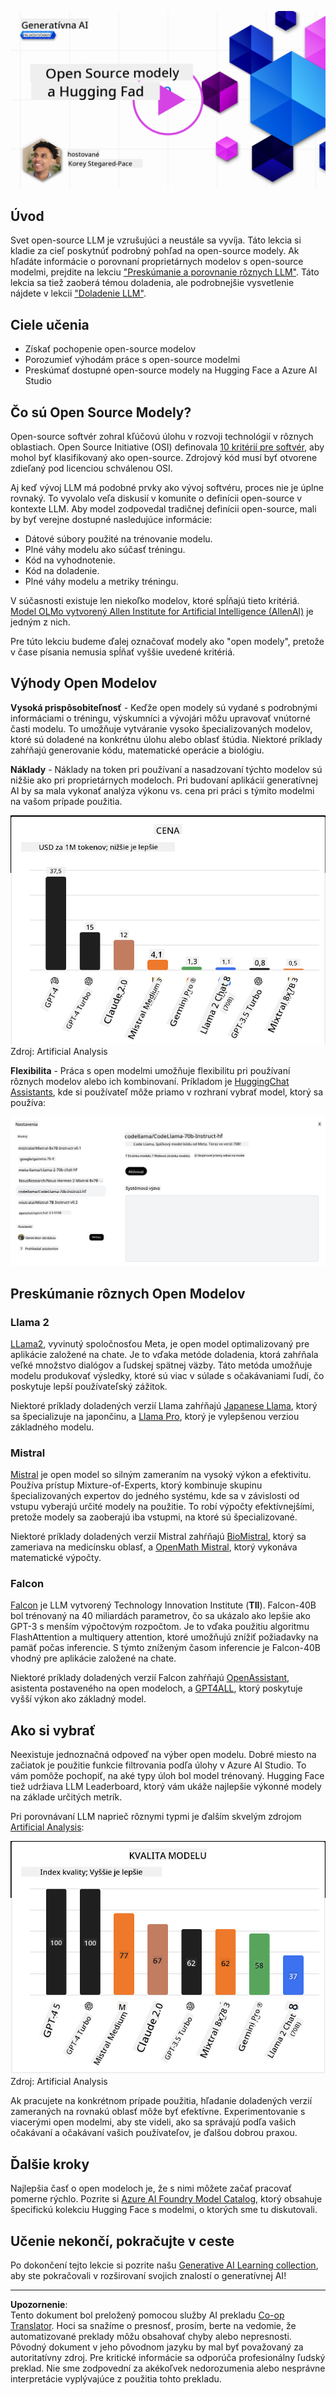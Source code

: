 <!--
CO_OP_TRANSLATOR_METADATA:
{
  "original_hash": "a8b2d4bb727c877ebf9edff8623d16b9",
  "translation_date": "2025-09-06T10:23:39+00:00",
  "source_file": "16-open-source-models/README.md",
  "language_code": "sk"
}
-->
[![Open Source Models](../../../translated_images/16-lesson-banner.6b56555e8404fda1716382db4832cecbe616ccd764de381f0af6cfd694d05f74.sk.png)](https://aka.ms/gen-ai-lesson16-gh?WT.mc_id=academic-105485-koreyst)

## Úvod

Svet open-source LLM je vzrušujúci a neustále sa vyvíja. Táto lekcia si kladie za cieľ poskytnúť podrobný pohľad na open-source modely. Ak hľadáte informácie o porovnaní proprietárnych modelov s open-source modelmi, prejdite na lekciu ["Preskúmanie a porovnanie rôznych LLM"](../02-exploring-and-comparing-different-llms/README.md?WT.mc_id=academic-105485-koreyst). Táto lekcia sa tiež zaoberá témou doladenia, ale podrobnejšie vysvetlenie nájdete v lekcii ["Doladenie LLM"](../18-fine-tuning/README.md?WT.mc_id=academic-105485-koreyst).

## Ciele učenia

- Získať pochopenie open-source modelov
- Porozumieť výhodám práce s open-source modelmi
- Preskúmať dostupné open-source modely na Hugging Face a Azure AI Studio

## Čo sú Open Source Modely?

Open-source softvér zohral kľúčovú úlohu v rozvoji technológií v rôznych oblastiach. Open Source Initiative (OSI) definovala [10 kritérií pre softvér](https://web.archive.org/web/20241126001143/https://opensource.org/osd?WT.mc_id=academic-105485-koreyst), aby mohol byť klasifikovaný ako open-source. Zdrojový kód musí byť otvorene zdieľaný pod licenciou schválenou OSI.

Aj keď vývoj LLM má podobné prvky ako vývoj softvéru, proces nie je úplne rovnaký. To vyvolalo veľa diskusií v komunite o definícii open-source v kontexte LLM. Aby model zodpovedal tradičnej definícii open-source, mali by byť verejne dostupné nasledujúce informácie:

- Dátové súbory použité na trénovanie modelu.
- Plné váhy modelu ako súčasť tréningu.
- Kód na vyhodnotenie.
- Kód na doladenie.
- Plné váhy modelu a metriky tréningu.

V súčasnosti existuje len niekoľko modelov, ktoré spĺňajú tieto kritériá. [Model OLMo vytvorený Allen Institute for Artificial Intelligence (AllenAI)](https://huggingface.co/allenai/OLMo-7B?WT.mc_id=academic-105485-koreyst) je jedným z nich.

Pre túto lekciu budeme ďalej označovať modely ako "open modely", pretože v čase písania nemusia spĺňať vyššie uvedené kritériá.

## Výhody Open Modelov

**Vysoká prispôsobiteľnosť** - Keďže open modely sú vydané s podrobnými informáciami o tréningu, výskumníci a vývojári môžu upravovať vnútorné časti modelu. To umožňuje vytváranie vysoko špecializovaných modelov, ktoré sú doladené na konkrétnu úlohu alebo oblasť štúdia. Niektoré príklady zahŕňajú generovanie kódu, matematické operácie a biológiu.

**Náklady** - Náklady na token pri používaní a nasadzovaní týchto modelov sú nižšie ako pri proprietárnych modeloch. Pri budovaní aplikácií generatívnej AI by sa mala vykonať analýza výkonu vs. cena pri práci s týmito modelmi na vašom prípade použitia.

![Model Cost](../../../translated_images/model-price.3f5a3e4d32ae00b465325159e1f4ebe7b5861e95117518c6bfc37fe842950687.sk.png)  
Zdroj: Artificial Analysis

**Flexibilita** - Práca s open modelmi umožňuje flexibilitu pri používaní rôznych modelov alebo ich kombinovaní. Príkladom je [HuggingChat Assistants](https://huggingface.co/chat?WT.mc_id=academic-105485-koreyst), kde si používateľ môže priamo v rozhraní vybrať model, ktorý sa používa:

![Choose Model](../../../translated_images/choose-model.f095d15bbac922141591fd4fac586dc8d25e69b42abf305d441b84c238e293f2.sk.png)

## Preskúmanie rôznych Open Modelov

### Llama 2

[LLama2](https://huggingface.co/meta-llama?WT.mc_id=academic-105485-koreyst), vyvinutý spoločnosťou Meta, je open model optimalizovaný pre aplikácie založené na chate. Je to vďaka metóde doladenia, ktorá zahŕňala veľké množstvo dialógov a ľudskej spätnej väzby. Táto metóda umožňuje modelu produkovať výsledky, ktoré sú viac v súlade s očakávaniami ľudí, čo poskytuje lepší používateľský zážitok.

Niektoré príklady doladených verzií Llama zahŕňajú [Japanese Llama](https://huggingface.co/elyza/ELYZA-japanese-Llama-2-7b?WT.mc_id=academic-105485-koreyst), ktorý sa špecializuje na japončinu, a [Llama Pro](https://huggingface.co/TencentARC/LLaMA-Pro-8B?WT.mc_id=academic-105485-koreyst), ktorý je vylepšenou verziou základného modelu.

### Mistral

[Mistral](https://huggingface.co/mistralai?WT.mc_id=academic-105485-koreyst) je open model so silným zameraním na vysoký výkon a efektivitu. Používa prístup Mixture-of-Experts, ktorý kombinuje skupinu špecializovaných expertov do jedného systému, kde sa v závislosti od vstupu vyberajú určité modely na použitie. To robí výpočty efektívnejšími, pretože modely sa zaoberajú iba vstupmi, na ktoré sú špecializované.

Niektoré príklady doladených verzií Mistral zahŕňajú [BioMistral](https://huggingface.co/BioMistral/BioMistral-7B?text=Mon+nom+est+Thomas+et+mon+principal?WT.mc_id=academic-105485-koreyst), ktorý sa zameriava na medicínsku oblasť, a [OpenMath Mistral](https://huggingface.co/nvidia/OpenMath-Mistral-7B-v0.1-hf?WT.mc_id=academic-105485-koreyst), ktorý vykonáva matematické výpočty.

### Falcon

[Falcon](https://huggingface.co/tiiuae?WT.mc_id=academic-105485-koreyst) je LLM vytvorený Technology Innovation Institute (**TII**). Falcon-40B bol trénovaný na 40 miliardách parametrov, čo sa ukázalo ako lepšie ako GPT-3 s menším výpočtovým rozpočtom. Je to vďaka použitiu algoritmu FlashAttention a multiquery attention, ktoré umožňujú znížiť požiadavky na pamäť počas inferencie. S týmto zníženým časom inferencie je Falcon-40B vhodný pre aplikácie založené na chate.

Niektoré príklady doladených verzií Falcon zahŕňajú [OpenAssistant](https://huggingface.co/OpenAssistant/falcon-40b-sft-top1-560?WT.mc_id=academic-105485-koreyst), asistenta postaveného na open modeloch, a [GPT4ALL](https://huggingface.co/nomic-ai/gpt4all-falcon?WT.mc_id=academic-105485-koreyst), ktorý poskytuje vyšší výkon ako základný model.

## Ako si vybrať

Neexistuje jednoznačná odpoveď na výber open modelu. Dobré miesto na začiatok je použitie funkcie filtrovania podľa úlohy v Azure AI Studio. To vám pomôže pochopiť, na aké typy úloh bol model trénovaný. Hugging Face tiež udržiava LLM Leaderboard, ktorý vám ukáže najlepšie výkonné modely na základe určitých metrík.

Pri porovnávaní LLM naprieč rôznymi typmi je ďalším skvelým zdrojom [Artificial Analysis](https://artificialanalysis.ai/?WT.mc_id=academic-105485-koreyst):

![Model Quality](../../../translated_images/model-quality.aaae1c22e00f7ee1cd9dc186c611ac6ca6627eabd19e5364dce9e216d25ae8a5.sk.png)  
Zdroj: Artificial Analysis

Ak pracujete na konkrétnom prípade použitia, hľadanie doladených verzií zameraných na rovnakú oblasť môže byť efektívne. Experimentovanie s viacerými open modelmi, aby ste videli, ako sa správajú podľa vašich očakávaní a očakávaní vašich používateľov, je ďalšou dobrou praxou.

## Ďalšie kroky

Najlepšia časť o open modeloch je, že s nimi môžete začať pracovať pomerne rýchlo. Pozrite si [Azure AI Foundry Model Catalog](https://ai.azure.com?WT.mc_id=academic-105485-koreyst), ktorý obsahuje špecifickú kolekciu Hugging Face s modelmi, o ktorých sme tu diskutovali.

## Učenie nekončí, pokračujte v ceste

Po dokončení tejto lekcie si pozrite našu [Generative AI Learning collection](https://aka.ms/genai-collection?WT.mc_id=academic-105485-koreyst), aby ste pokračovali v rozširovaní svojich znalostí o generatívnej AI!

---

**Upozornenie**:  
Tento dokument bol preložený pomocou služby AI prekladu [Co-op Translator](https://github.com/Azure/co-op-translator). Hoci sa snažíme o presnosť, prosím, berte na vedomie, že automatizované preklady môžu obsahovať chyby alebo nepresnosti. Pôvodný dokument v jeho pôvodnom jazyku by mal byť považovaný za autoritatívny zdroj. Pre kritické informácie sa odporúča profesionálny ľudský preklad. Nie sme zodpovední za akékoľvek nedorozumenia alebo nesprávne interpretácie vyplývajúce z použitia tohto prekladu.
